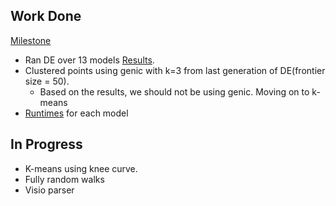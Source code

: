 ## Work Done

[Milestone](https://github.com/ai-se/softgoals/issues?q=milestone%3A2015-10-01+is%3Aclosed)

* Ran DE over 13 models [Results](https://github.com/ai-se/softgoals/blob/master/weekly-reports/2015-10-01/results.md).
* Clustered points using genic with k=3 from last generation of DE(frontier size = 50).
  * Based on the results, we should not be using genic. Moving on to k-means
* [Runtimes](https://github.com/ai-se/softgoals/blob/master/src/img/runtimes.png) for each model 

## In Progress

* K-means using knee curve.
* Fully random walks
* Visio parser
